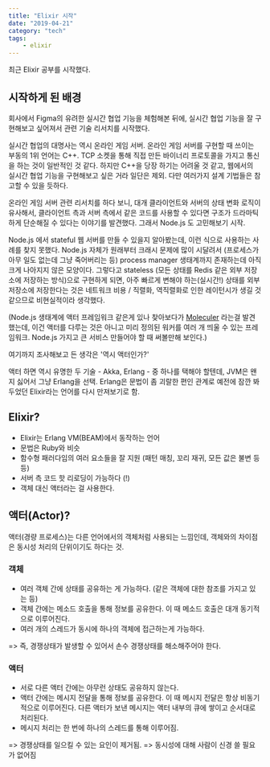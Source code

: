 ```yaml
---
title: "Elixir 시작"
date: "2019-04-21"
category: "tech"
tags:
    - elixir
---
```


최근 Elixir 공부를 시작했다.

## 시작하게 된 배경

회사에서 Figma의 유려한 실시간 협업 기능을 체험해본 뒤에, 실시간 협업 기능을 잘 구현해보고 싶어져서 관련 기술 리서치를 시작했다.

실시간 협업의 대명사는 역시 온라인 게임 서버. 온라인 게임 서버를 구현할 때 쓰이는 부동의 1위 언어는 C++. TCP 소켓을 통해 직접 만든 바이너리 프로토콜을 가지고 통신을 하는 것이 일반적인 것 같다.
하지만 C++을 당장 하기는 어려울 것 같고, 웹에서의 실시간 협업 기능을 구현해보고 싶은 거라 일단은 제외. 다만 여러가지 설계 기법들은 참고할 수 있을 듯하다.

온라인 게임 서버 관련 리서치를 하다 보니, 대개 클라이언트와 서버의 상태 변화 로직이 유사해서, 클라이언트 측과 서버 측에서 같은 코드를 사용할 수 있다면 구조가 드라마틱하게 단순해질 수 있다는 이야기를 발견했다. 그래서 Node.js 도 고민해보기 시작.

Node.js 에서 stateful 웹 서버를 만들 수 있을지 알아봤는데, 이런 식으로 사용하는 사례를 찾지 못했다. Node.js 자체가 원래부터 크래시 문제에 많이 시달려서 (프로세스가 아무 일도 없는데 그냥 죽어버리는 등) process manager 생태계까지 존재하는데 아직 크게 나아지지 않은 모양이다. 그렇다고 stateless (모든 상태를 Redis 같은 외부 저장소에 저장하는 방식)으로 구현하게 되면, 아주 빠르게 변해야 하는(실시간!) 상태를 외부 저장소에 저장한다는 것은 네트워크 비용 / 직렬화, 역직렬화로 인한 레이턴시가 생길 것 같으므로 비현실적이라 생각했다.

(Node.js 생태계에 액터 프레임워크 같은게 있나 찾아보다가 [Moleculer](https://moleculer.services/) 라는걸 발견했는데, 이건 액터를 다루는 것은 아니고 미리 정의된 워커를 여러 개 띄울 수 있는 프레임워크. Node.js 가지고 큰 서비스 만들어야 할 때 써볼만해 보인다.)
 
여기까지 조사해보고 든 생각은 '역시 액터인가?'

액터 하면 역시 유명한 두 기술 - Akka, Erlang - 중 하나를 택해야 할텐데, JVM은 왠지 싫어서 그냥 Erlang을 선택. Erlang은 문법이 좀 괴랄한 편인 관계로 예전에 잠깐 봐두었던 Elixir라는 언어를 다시 만져보기로 함.

## Elixir?

- Elixir는 Erlang VM(BEAM)에서 동작하는 언어
- 문법은 Ruby와 비슷
- 함수형 패러다임의 여러 요소들을 잘 지원 (패턴 매칭, 꼬리 재귀, 모든 값은 불변 등등)
- 서버 측 코드 핫 리로딩이 가능하다 (!)
- 객체 대신 액터라는 걸 사용한다.

## 액터(Actor)?

액터(경량 프로세스)는 다른 언어에서의 객체처럼 사용되는 느낌인데, 객체와의 차이점은 동시성 처리의 단위이기도 하다는 것.

### 객체

- 여러 객체 간에 상태를 공유하는 게 가능하다. (같은 객체에 대한 참조를 가지고 있는 등)
- 객체 간에는 메소드 호출을 통해 정보를 공유한다. 이 때 메소드 호출은 대개 동기적으로 이루어진다.
- 여러 개의 스레드가 동시에 하나의 객체에 접근하는게 가능하다.

=> 즉, 경쟁상태가 발생할 수 있어서 손수 경쟁상태를 해소해주어야 한다.

### 액터

- 서로 다른 액터 간에는 아무런 상태도 공유하지 않는다.
- 액터 간에는 메시지 전달을 통해 정보를 공유한다. 이 때 메시지 전달은 항상 비동기적으로 이루어진다. 다른 액터가 보낸 메시지는 액터 내부의 큐에 쌓이고 순서대로 처리된다.
- 메시지 처리는 한 번에 하나의 스레드를 통해 이루어짐.

=> 경쟁상태를 일으킬 수 있는 요인이 제거됨. => 동시성에 대해 사람이 신경 쓸 필요가 없어짐